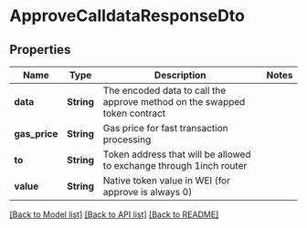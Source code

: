# ApproveCalldataResponseDto

## Properties

Name | Type | Description | Notes
------------ | ------------- | ------------- | -------------
**data** | **String** | The encoded data to call the approve method on the swapped token contract | 
**gas_price** | **String** | Gas price for fast transaction processing | 
**to** | **String** | Token address that will be allowed to exchange through 1inch router | 
**value** | **String** | Native token value in WEI (for approve is always 0) | 

[[Back to Model list]](../README.md#documentation-for-models) [[Back to API list]](../README.md#documentation-for-api-endpoints) [[Back to README]](../README.md)


